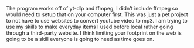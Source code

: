   The program works off of yt-dlp and ffmpeg, I didn't include ffmpeg so would need to setup that on your computer first. 
This was just a pet project to not have to use websites to convert youtube video to mp3. I am trying to use my skills to make everyday
items I used before local rather going through a third-party website. I think limiting your footprint on the web is going to
be a skill everyone is going to need as time goes on.
